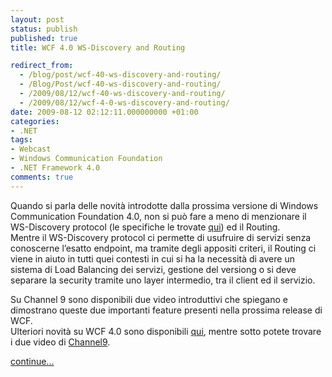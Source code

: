 ```yaml
---
layout: post
status: publish
published: true
title: WCF 4.0 WS-Discovery and Routing

redirect_from: 
  - /blog/post/wcf-40-ws-discovery-and-routing/
  - /Blog/Post/wcf-40-ws-discovery-and-routing/
  - /2009/08/12/wcf-40-ws-discovery-and-routing/
  - /2009/08/12/wcf-4-0-ws-discovery-and-routing/
date: 2009-08-12 02:12:11.000000000 +01:00
categories:
- .NET
tags:
- Webcast
- Windows Communication Foundation
- .NET Framework 4.0
comments: true
---
```

<p>Quando si parla delle novit&agrave; introdotte dalla prossima versione di Windows Communication Foundation 4.0, non si pu&ograve; fare a meno di menzionare il WS-Discovery protocol (le specifiche le trovate <a href="http://specs.xmlsoap.org/ws/2005/04/discovery/ws-discovery.pdf">qui</a>) ed il Routing.    <br />
Mentre il WS-Discovery protocol ci permette di usufruire di servizi senza conoscerne l&rsquo;esatto endpoint, ma tramite degli appositi criteri, il Routing ci viene in aiuto in tutti quei contesti in cui si ha la necessit&agrave; di avere un sistema di Load Balancing dei servizi, gestione del versiong o si deve separare la security tramite uno layer intermedio, tra il client ed il servizio.</p>
<p>Su Channel 9 sono disponibili due video introduttivi che spiegano e dimostrano queste due importanti feature presenti nella prossima release di WCF.   <br />
Ulteriori novit&agrave; su WCF 4.0 sono disponibili <a href="http://imperugo.tostring.it/Blog/Post/Visual-Studio-2010-e-NET-Framework-40">qui</a>, mentre sotto potete trovare i due video di <a href="http://channel9.msdn.com">Channel9</a>.</p>
<p><a class="more" href="http://imperugo.tostring.it/blog/post/wcf-40-ws-discovery-and-routing/">continue...</a></p>

